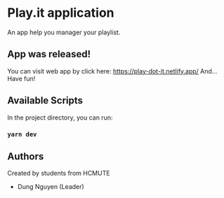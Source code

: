 # Play.it application

An app help you manager your playlist.

## App was released!

You can visit web app by click here: https://play-dot-it.netlify.app/
And... Have fun!

## Available Scripts

In the project directory, you can run:

### `yarn dev`

## Authors

Created by students from HCMUTE

- Dung Nguyen (Leader)
